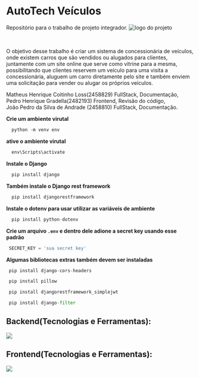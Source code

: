 # AutoTech Veículos
Repositório para o trabalho de projeto integrador.
<img src = "https://media.discordapp.net/attachments/1139617705054449685/1149808713285243022/FundoEstranho_2-PhotoRoom.png-PhotoRoom.png?width=625&height=625" alt ="logo do projeto"></img>
##
<br/>O objetivo desse trabalho é criar um sistema de concessionária de veículos, onde existem carros que são vendidos ou alugados para clientes, juntamente com um site online que serve como vitrine para a mesma, possibilitando que clientes reservem um veículo para uma visita a concessionária, aluguem um carro diretamente pelo site e também enviem uma solicitação para vender ou alugar os próprios veículos. 

Matheus Henrique Coitinho Loss(2458829) FullStack, Documentação,<br/> 
Pedro Henrique Gradella(2482193) Frontend, Revisão do código,<br/>
João Pedro da Silva de Andrade (2458810) FullStack, Documentação.


**Crie um ambiente virutal**
```python
  python -m venv env
```
**ative o ambiente virutal**
```python
  env\Scripts\activate
```
**Instale o Django**
```python
  pip install django
```
**Também instale o Django rest framework**
```python
  pip install djangorestframework
```
**Instale o dotenv para usar utilizar as variáveis de ambiente**
```python
  pip install python-dotenv
```
**Crie um arquivo ```.env``` e dentro dele adione a secret key usando esse padrão**
```python
 SECRET_KEY = 'sua secret key'
```
**Algumas bibliotecas extras também devem ser instaladas**
```python
 pip install django-cors-headers
```
```python
 pip install pillow
```
```python
 pip install djangorestframework_simplejwt
```
```python
 pip install django-filter
```

<h2>Backend(Tecnologias e Ferramentas):</h2> <a href="https://skillicons.dev">
    <img src="https://skillicons.dev/icons?i=python,django"/>
  </a>
</p>
<h2>Frontend(Tecnologias e Ferramentas):</h2> <a href="https://skillicons.dev">
    <img src="https://skillicons.dev/icons?i=javascript,next,css,html,figma"/>
  </a>
</p>
